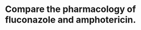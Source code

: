 ---
title: "Compare the pharmacology of fluconazole and amphotericin."
entityType: SAQ
exam: PEX
college: CICM
year: 2021
sitting: B
question: 4
passRate: 6
EC_errorsCommon:
- "This question exposed an area of the syllabus neglected by the candidates. Answers were generally vague in detail with lots of incorrect facts and generally displayed a very limited knowledge. Antifungal agents are regularly used in critically ill patients either as treatment or prophylaxis. An understanding of the aspects of these drugs with respect to spectrum of activity, mechanism of action, specific PK and PD properties as well as potential side effects would have been the basis for this compare and contrast question. Examiners want to be convinced that the candidates understand the strengths and weaknesses of each drug and in which circumstances one agent might be used in preference to the other."
---